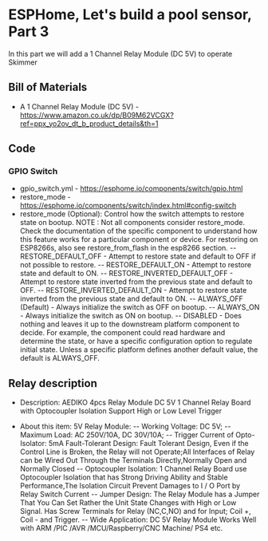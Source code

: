# ESPHome, Let's build a pool sensor, Part 3

In this part we will add a 1 Channel Relay Module (DC 5V) to operate Skimmer

## Bill of Materials
- A 1 Channel Relay Module (DC 5V) - https://www.amazon.co.uk/dp/B09M62VCGX?ref=ppx_yo2ov_dt_b_product_details&th=1

## Code
### GPIO Switch
- gpio_switch.yml - https://esphome.io/components/switch/gpio.html
- restore_mode - https://esphome.io/components/switch/index.html#config-switch
- restore_mode (Optional): Control how the switch attempts to restore state on bootup. NOTE : Not all components consider restore_mode. Check the documentation of the specific component to understand how this feature works for a particular component or device. For restoring on ESP8266s, also see restore_from_flash in the esp8266 section.
-- RESTORE_DEFAULT_OFF - Attempt to restore state and default to OFF if not possible to restore.
-- RESTORE_DEFAULT_ON - Attempt to restore state and default to ON.
-- RESTORE_INVERTED_DEFAULT_OFF - Attempt to restore state inverted from the previous state and default to OFF.
-- RESTORE_INVERTED_DEFAULT_ON - Attempt to restore state inverted from the previous state and default to ON.
-- ALWAYS_OFF (Default) - Always initialize the switch as OFF on bootup.
-- ALWAYS_ON - Always initialize the switch as ON on bootup.
-- DISABLED - Does nothing and leaves it up to the downstream platform component to decide. For example, the component could read hardware and determine the state, or have a specific configuration option to regulate initial state.
Unless a specific platform defines another default value, the default is ALWAYS_OFF.

## Relay description
- Description:
AEDIKO 4pcs Relay Module DC 5V 1 Channel Relay Board with Optocoupler Isolation Support High or Low Level Trigger

- About this item:
5V Relay Module:
-- Working Voltage: DC 5V;
-- Maximum Load: AC 250V/10A, DC 30V/10A;
-- Trigger Current of Opto-Isolator: 5mA
Fault-Tolerant Design: Fault Tolerant Design, Even if the Control Line is Broken, the Relay will not Operate;All Interfaces of Relay can be Wired Out Through the Terminals Directly,Normally Open and Normally Closed
-- Optocoupler Isolation: 1 Channel Relay Board use Optocoupler Isolation that has Strong Driving Ability and Stable Performance,The Isolation Circuit Prevent Damages to I / O Port by Relay Switch Current
-- Jumper Design: The Relay Module has a Jumper That You Can Set Rather the Unit State Changes with High or Low Signal. Has Screw Terminals for Relay (NC,C,NO) and for Input; Coil +, Coil - and Trigger.
-- Wide Application: DC 5V Relay Module Works Well with ARM /PIC /AVR /MCU/Raspberry/CNC Machine/ PS4 etc.

